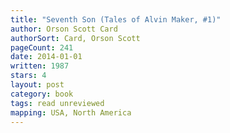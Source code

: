 ```yaml
---
title: "Seventh Son (Tales of Alvin Maker, #1)"
author: Orson Scott Card
authorSort: Card, Orson Scott
pageCount: 241
date: 2014-01-01
written: 1987
stars: 4
layout: post
category: book
tags: read unreviewed
mapping: USA, North America
---
```

